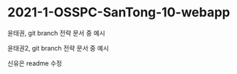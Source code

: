 # 2021-1-OSSPC-SanTong-10-webapp

윤태권, git branch 전략 문서 중 예시 

윤태권2, git branch 전략 문서 중 예시

신유은 readme 수정



